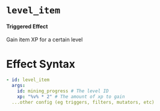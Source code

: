 # `level_item`
#### Triggered Effect

Gain item XP for a certain level

# Effect Syntax
```yaml
- id: level_item
  args:
    id: mining_progress # The level ID
    xp: "%v% * 2" # The amount of xp to gain
  ...other config (eg triggers, filters, mutators, etc)
```